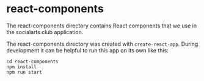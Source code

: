 
# react-components

The react-components directory contains React components that we use in the socialarts.club application.

The react-components directory was created with `create-react-app`. During development it can be helpful to run this app on its own like this:

    cd react-components
    npm install
    npm run start
